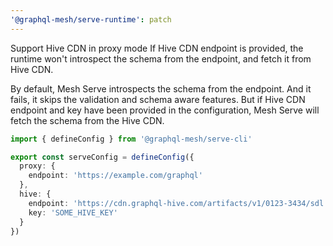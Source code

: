 ```yaml
---
'@graphql-mesh/serve-runtime': patch
---
```


Support Hive CDN in proxy mode
If Hive CDN endpoint is provided, the runtime won't introspect the schema from the endpoint, and fetch it from Hive CDN.

By default, Mesh Serve introspects the schema from the endpoint. And it fails, it skips the
validation and schema aware features. But if Hive CDN endpoint and key have been provided in the
configuration, Mesh Serve will fetch the schema from the Hive CDN.

```ts filename="mesh.config.ts"
import { defineConfig } from '@graphql-mesh/serve-cli'

export const serveConfig = defineConfig({
  proxy: {
    endpoint: 'https://example.com/graphql'
  },
  hive: {
    endpoint: 'https://cdn.graphql-hive.com/artifacts/v1/0123-3434/sdl',
    key: 'SOME_HIVE_KEY'
  }
})
```
